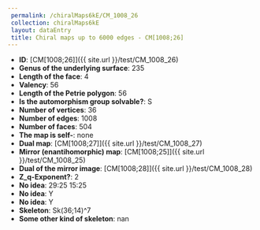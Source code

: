 ```yaml
--- 
 permalink: /chiralMaps6kE/CM_1008_26 
 collection: chiralMaps6kE
 layout: dataEntry
 title: Chiral maps up to 6000 edges - CM[1008;26]
---
```


- **ID**: [CM[1008;26]]({{ site.url }}/test/CM_1008_26)
- **Genus of the underlying surface**: 235
- **Length of the face**: 4
- **Valency**: 56
- **Length of the Petrie polygon**: 56
- **Is the automorphism group solvable?**: S
- **Number of vertices**: 36
- **Number of edges**: 1008
- **Number of faces**: 504
- **The map is self-**: none
- **Dual map**: [CM[1008;27]]({{ site.url }}/test/CM_1008_27)
- **Mirror (enantihomorphic) map**: [CM[1008;25]]({{ site.url }}/test/CM_1008_25)
- **Dual of the mirror image**: [CM[1008;28]]({{ site.url }}/test/CM_1008_28)
- **Z_q-Exponent?**: 2
- **No idea**:  29:25 15:25
- **No idea**: Y
- **No idea**: Y
- **Skeleton**: Sk(36;14)^7
- **Some other kind of skeleton**: nan
